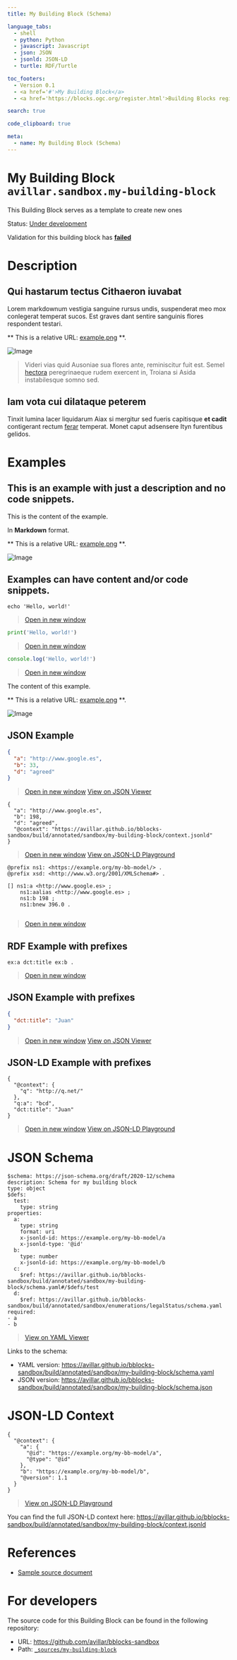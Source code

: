 ```yaml
---
title: My Building Block (Schema)

language_tabs:
  - shell
  - python: Python
  - javascript: Javascript
  - json: JSON
  - jsonld: JSON-LD
  - turtle: RDF/Turtle

toc_footers:
  - Version 0.1
  - <a href='#'>My Building Block</a>
  - <a href='https://blocks.ogc.org/register.html'>Building Blocks register</a>

search: true

code_clipboard: true

meta:
  - name: My Building Block (Schema)
---
```



# My Building Block `avillar.sandbox.my-building-block`

This Building Block serves as a template to create new ones

<p class="status">
    <span data-rainbow-uri="http://www.opengis.net/def/status">Status</span>:
    <a href="http://www.opengis.net/def/status/under-development" target="_blank" data-rainbow-uri>Under development</a>
</p>

<aside class="warning">
Validation for this building block has <strong><a href="https://github.com/avillar/bblocks-sandbox/blob/master/build/tests/sandbox/my-building-block/" target="_blank">failed</a></strong>
</aside>

# Description

## Qui hastarum tectus Cithaeron iuvabat

Lorem markdownum vestigia sanguine rursus undis, suspenderat meo mox conlegerat
temperat sucos. Est graves dant sentire sanguinis flores respondent testari.

** This is a relative URL: [example.png](assets/example.png) **.

![Image](assets/example.png)

> Videri vias quid Ausoniae sua flores ante, reminiscitur fuit est. Semel
> [hectora](http://silvaque.org/) peregrinaeque rudem exercent in, Troiana si
> Asida instabilesque somno sed.

## Iam vota cui dilataque peterem

Tinxit lumina lacer liquidarum Aiax si mergitur sed fueris capitisque **et
cadit** contigerant rectum [ferar](http://prosternit.com/quoque.html) temperat.
Monet caput adsensere Ityn furentibus gelidos.
# Examples

## This is an example with just a description and no code snippets.

This is the content of the example.

In **Markdown** format.

** This is a relative URL: [example.png](assets/example.png) **.

![Image](assets/example.png)


## Examples can have content and/or code snippets.



```shell
echo 'Hello, world!'
```

<blockquote class="lang-specific shell">
  <p class="example-links">
    <a target="_blank" href="https://avillar.github.io/bblocks-sandbox/build/tests/sandbox/my-building-block/example_2_1.shell">Open in new window</a>
</blockquote>




```python
print('Hello, world!')
```

<blockquote class="lang-specific python">
  <p class="example-links">
    <a target="_blank" href="https://avillar.github.io/bblocks-sandbox/build/tests/sandbox/my-building-block/example_2_2.python">Open in new window</a>
</blockquote>




```javascript
console.log('Hello, world!')
```

<blockquote class="lang-specific javascript">
  <p class="example-links">
    <a target="_blank" href="https://avillar.github.io/bblocks-sandbox/build/tests/sandbox/my-building-block/example_2_3.javascript">Open in new window</a>
</blockquote>


The content of this example. 

** This is a relative URL: [example.png](assets/example.png) **.

![Image](assets/example.png)


## JSON Example



```json
{
  "a": "http://www.google.es",
  "b": 33,
  "d": "agreed"
}
```

<blockquote class="lang-specific json">
  <p class="example-links">
    <a target="_blank" href="https://avillar.github.io/bblocks-sandbox/build/tests/sandbox/my-building-block/example_3_1.json">Open in new window</a>
    <a target="_blank" href="https://avillar.github.io/TreedocViewer/?dataParser=json&amp;dataUrl=https%3A%2F%2Favillar.github.io%2Fbblocks-sandbox%2Fbuild%2Ftests%2Fsandbox%2Fmy-building-block%2Fexample_3_1.json&amp;expand=2&amp;option=%7B%22showTable%22%3A+false%7D">View on JSON Viewer</a></p>
</blockquote>




```jsonld
{
  "a": "http://www.google.es",
  "b": 198,
  "d": "agreed",
  "@context": "https://avillar.github.io/bblocks-sandbox/build/annotated/sandbox/my-building-block/context.jsonld"
}
```

<blockquote class="lang-specific jsonld">
  <p class="example-links">
    <a target="_blank" href="https://avillar.github.io/bblocks-sandbox/build/tests/sandbox/my-building-block/example_3_1.jsonld">Open in new window</a>
    <a target="_blank" href="https://json-ld.org/playground/#json-ld=https%3A%2F%2Favillar.github.io%2Fbblocks-sandbox%2Fbuild%2Ftests%2Fsandbox%2Fmy-building-block%2Fexample_3_1.jsonld">View on JSON-LD Playground</a>
</blockquote>




```turtle
@prefix ns1: <https://example.org/my-bb-model/> .
@prefix xsd: <http://www.w3.org/2001/XMLSchema#> .

[] ns1:a <http://www.google.es> ;
    ns1:aalias <http://www.google.es> ;
    ns1:b 198 ;
    ns1:bnew 396.0 .


```

<blockquote class="lang-specific turtle">
  <p class="example-links">
    <a target="_blank" href="https://avillar.github.io/bblocks-sandbox/build/tests/sandbox/my-building-block/example_3_1.ttl">Open in new window</a>
</blockquote>



## RDF Example with prefixes



```turtle
ex:a dct:title ex:b .
```

<blockquote class="lang-specific turtle">
  <p class="example-links">
    <a target="_blank" href="https://avillar.github.io/bblocks-sandbox/build/tests/sandbox/my-building-block/example_4_1.ttl">Open in new window</a>
</blockquote>



## JSON Example with prefixes



```json
{
  "dct:title": "Juan"
}
```

<blockquote class="lang-specific json">
  <p class="example-links">
    <a target="_blank" href="https://avillar.github.io/bblocks-sandbox/build/tests/sandbox/my-building-block/example_5_1.json">Open in new window</a>
    <a target="_blank" href="https://avillar.github.io/TreedocViewer/?dataParser=json&amp;dataUrl=https%3A%2F%2Favillar.github.io%2Fbblocks-sandbox%2Fbuild%2Ftests%2Fsandbox%2Fmy-building-block%2Fexample_5_1.json&amp;expand=2&amp;option=%7B%22showTable%22%3A+false%7D">View on JSON Viewer</a></p>
</blockquote>



## JSON-LD Example with prefixes



```jsonld
{
  "@context": {
    "q": "http://q.net/"
  },
  "q:a": "bcd",
  "dct:title": "Juan"
}
```

<blockquote class="lang-specific jsonld">
  <p class="example-links">
    <a target="_blank" href="https://avillar.github.io/bblocks-sandbox/build/tests/sandbox/my-building-block/example_6_1.jsonld">Open in new window</a>
    <a target="_blank" href="https://json-ld.org/playground/#json-ld=https%3A%2F%2Favillar.github.io%2Fbblocks-sandbox%2Fbuild%2Ftests%2Fsandbox%2Fmy-building-block%2Fexample_6_1.jsonld">View on JSON-LD Playground</a>
</blockquote>




# JSON Schema

```yaml--schema
$schema: https://json-schema.org/draft/2020-12/schema
description: Schema for my building block
type: object
$defs:
  test:
    type: string
properties:
  a:
    type: string
    format: uri
    x-jsonld-id: https://example.org/my-bb-model/a
    x-jsonld-type: '@id'
  b:
    type: number
    x-jsonld-id: https://example.org/my-bb-model/b
  c:
    $ref: https://avillar.github.io/bblocks-sandbox/build/annotated/sandbox/my-building-block/schema.yaml#/$defs/test
  d:
    $ref: https://avillar.github.io/bblocks-sandbox/build/annotated/sandbox/enumerations/legalStatus/schema.yaml
required:
- a
- b

```

> <a target="_blank" href="https://avillar.github.io/TreedocViewer/?dataParser=yaml&amp;dataUrl=https%3A%2F%2Favillar.github.io%2Fbblocks-sandbox%2Fbuild%2Fannotated%2Fsandbox%2Fmy-building-block%2Fschema.yaml&amp;expand=2&amp;option=%7B%22showTable%22%3A+false%7D">View on YAML Viewer</a>

Links to the schema:

* YAML version: <a href="https://avillar.github.io/bblocks-sandbox/build/annotated/sandbox/my-building-block/schema.yaml" target="_blank">https://avillar.github.io/bblocks-sandbox/build/annotated/sandbox/my-building-block/schema.yaml</a>
* JSON version: <a href="https://avillar.github.io/bblocks-sandbox/build/annotated/sandbox/my-building-block/schema.json" target="_blank">https://avillar.github.io/bblocks-sandbox/build/annotated/sandbox/my-building-block/schema.json</a>


# JSON-LD Context

```json--ldContext
{
  "@context": {
    "a": {
      "@id": "https://example.org/my-bb-model/a",
      "@type": "@id"
    },
    "b": "https://example.org/my-bb-model/b",
    "@version": 1.1
  }
}
```

> <a target="_blank" href="https://json-ld.org/playground/#json-ld=https%3A%2F%2Favillar.github.io%2Fbblocks-sandbox%2Fbuild%2Fannotated%2Fsandbox%2Fmy-building-block%2Fcontext.jsonld">View on JSON-LD Playground</a>

You can find the full JSON-LD context here:
<a href="https://avillar.github.io/bblocks-sandbox/build/annotated/sandbox/my-building-block/context.jsonld" target="_blank">https://avillar.github.io/bblocks-sandbox/build/annotated/sandbox/my-building-block/context.jsonld</a>

# References

* [Sample source document](https://example.com/sources/1)

# For developers

The source code for this Building Block can be found in the following repository:

* URL: <a href="https://github.com/avillar/bblocks-sandbox" target="_blank">https://github.com/avillar/bblocks-sandbox</a>
* Path:
<code><a href="https://github.com/avillar/bblocks-sandbox/blob/HEAD/_sources/my-building-block" target="_blank">_sources/my-building-block</a></code>

